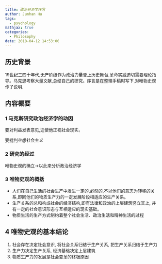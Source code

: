 ```yaml
---
title: 政治经济学序言
author: Junhan Hu
tags:
  - psychology
mathjax: true
categories:
  - Philosophy
date: 2018-04-12 14:53:00
---
```


## 历史背景

19世纪三四十年代,无产阶级作为政治力量登上历史舞台,革命实践迫切需要理论指导。马克思考察大量文献,总结自己的研究。序言是在整理手稿时写下,对唯物史观作了说明.

## 内容概要

### 1 马克斯研究政治经济学的动因

要对利益发表意见,迫使他正视社会现实。

要批判空想社会主义

<!-- more -->

### 2 研究的经过

唯物史观的确立$\to$以此来分析政治经济学

### 3 唯物史观的概括

* 人们在自己生活的社会生产中发生一定的,必然的,不以他们的意志为转移的关系,即同他们的物质生产力的一定发展阶段相适应的生产关系。
* 生产关系的总和构成社会的经济结构,即有法律和政治的上层建筑竖立其上, 并有一定的社会意识形态与互相适应的现实基础。
* 物质生活的生产方式制约着整个社会生活、政治生活和精神生活的过程

## 4 唯物史观的基本结论

1. 社会存在决定社会意识, 将社会关系归结于生产关系, 把生产关系归结于生产力
2. 生产力决定生产关系, 经济基础决定上层建筑
3. 物质生产力的发展是社会变革的终极原因